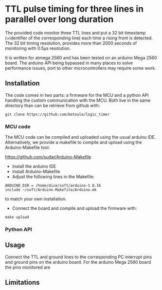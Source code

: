 # TTL pulse timing for three lines in parallel over long duration

The provided code monitor three TTL lines and put a 32 bit timestamp
(+identifier of the corresponding line) each time a rising front is
detected. The 32 bit timing resolution, provides more than 2000
seconds of monitoring with 0.5μs resolution.

It is written for atmega 2560 and has been tested on an arduino Mega
2560 board. The arduino API being bypassed in many places to solve
performance issues, port to other microcontrollers may require some
work.

## Installation

The code comes in two parts: a firmware for the MCU and a python API
handling the custom communication with the MCU. Both live in the same directory than can be retrieve from github with:
```
git clone https://github.com/betoule/logic_timer
```

### MCU code

The MCU code can be compiled and uploaded using the usual arduino
IDE. Alternatively, we provide a makefile to compile and upload using
the Arduino-Makefile tool:

https://github.com/sudar/Arduino-Makefile

+ Install the arduino IDE
+ Install Arduino-Makefile
+ Adjust the following lines in the Makefile:
```
ARDUINO_DIR = /home/dice/soft/arduino-1.8.16
include ~/soft/Arduino-Makefile/Arduino.mk
```
to match your own installation.
+ Connect the board and compile and upload the firmware with:
```
make upload
```

### Python API

## Usage

Connect the TTL and ground lines to the corresponding PC interrupt
pins and ground pins on the arduino board. For the arduino Mega 2560
board the pins monitored are 

## Limitations


